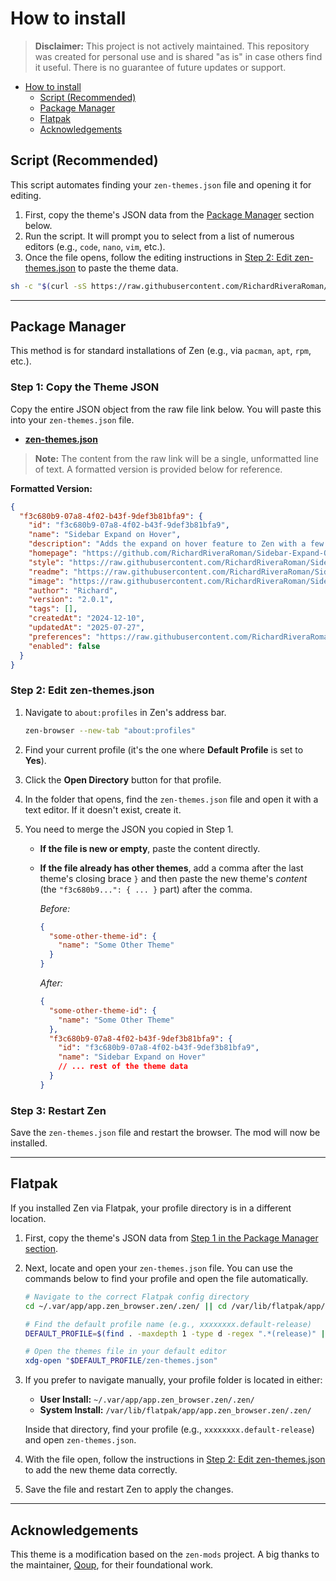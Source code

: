# How to install

> **Disclaimer:** This project is not actively maintained. This repository was
> created for personal use and is shared "as is" in case others find it
> useful. There is no guarantee of future updates or support.

<!--toc:start-->

- [How to install](#how-to-install)
  - [Script (Recommended)](#script-recommended)
  - [Package Manager](#package-manager)
  - [Flatpak](#flatpak)
  - [Acknowledgements](#acknowledgements)
  <!--toc:end-->

## Script (Recommended)

This script automates finding your `zen-themes.json` file and opening it for
editing.

1. First, copy the theme's JSON data from the
   [Package Manager](#package-manager) section below.
2. Run the script. It will prompt you to select from a list of numerous editors
   (e.g., `code`, `nano`, `vim`, etc.).
3. Once the file opens, follow the editing instructions in
   [Step 2: Edit zen-themes.json](#step-2-edit-zen-themesjson) to paste the
   theme data.

```bash
sh -c "$(curl -sS https://raw.githubusercontent.com/RichardRiveraRoman/Sidebar-Expand-on-Hover/main/choose-editor.sh)"
```

---

## Package Manager

This method is for standard installations of Zen (e.g., via `pacman`, `apt`,
`rpm`, etc.).

### Step 1: Copy the Theme JSON

Copy the entire JSON object from the raw file link below. You will paste this
into your `zen-themes.json` file.

- **[zen-themes.json](https://raw.githubusercontent.com/RichardRiveraRoman/zen-themes.json)**

> **Note:** The content from the raw link will be a single, unformatted line of
> text. A formatted version is provided below for reference.

**Formatted Version:**

```json
{
  "f3c680b9-07a8-4f02-b43f-9def3b81bfa9": {
    "id": "f3c680b9-07a8-4f02-b43f-9def3b81bfa9",
    "name": "Sidebar Expand on Hover",
    "description": "Adds the expand on hover feature to Zen with a few extra features.",
    "homepage": "https://github.com/RichardRiveraRoman/Sidebar-Expand-On-Hover",
    "style": "https://raw.githubusercontent.com/RichardRiveraRoman/Sidebar-Expand-on-Hover/main/f3c680b9-07a8-4f02-b43f-9def3b81bfa9/chrome.css",
    "readme": "https://raw.githubusercontent.com/RichardRiveraRoman/Sidebar-Expand-on-Hover/main/f3c680b9-07a8-4f02-b43f-9def3b81bfa9/readme.md",
    "image": "https://raw.githubusercontent.com/RichardRiveraRoman/Sidebar-Expand-on-Hover/main/f3c680b9-07a8-4f02-b43f-9def3b81bfa9/image.png",
    "author": "Richard",
    "version": "2.0.1",
    "tags": [],
    "createdAt": "2024-12-10",
    "updatedAt": "2025-07-27",
    "preferences": "https://raw.githubusercontent.com/RichardRiveraRoman/Sidebar-Expand-on-Hover/main/f3c680b9-07a8-4f02-b43f-9def3b81bfa9/preferences.json",
    "enabled": false
  }
}
```

### Step 2: Edit zen-themes.json

1. Navigate to `about:profiles` in Zen's address bar.

   ```bash
   zen-browser --new-tab "about:profiles"
   ```

2. Find your current profile (it's the one where **Default Profile** is set to
   **Yes**).
3. Click the **Open Directory** button for that profile.
4. In the folder that opens, find the `zen-themes.json` file and open it with a
   text editor. If it doesn't exist, create it.
5. You need to merge the JSON you copied in Step 1.
   - **If the file is new or empty**, paste the content directly.

   - **If the file already has other themes**, add a comma after the last
     theme's closing brace `}` and then paste the new theme's _content_ (the
     `"f3c680b9...": { ... }` part) after the comma.

     _Before:_

     ```json
     {
       "some-other-theme-id": {
         "name": "Some Other Theme"
       }
     }
     ```

     _After:_

     ```json
     {
       "some-other-theme-id": {
         "name": "Some Other Theme"
       },
       "f3c680b9-07a8-4f02-b43f-9def3b81bfa9": {
         "id": "f3c680b9-07a8-4f02-b43f-9def3b81bfa9",
         "name": "Sidebar Expand on Hover"
         // ... rest of the theme data
       }
     }
     ```

### Step 3: Restart Zen

Save the `zen-themes.json` file and restart the browser. The mod will now be
installed.

---

## Flatpak

If you installed Zen via Flatpak, your profile directory is in a different
location.

1. First, copy the theme's JSON data from
   [Step 1 in the Package Manager section](#step-1-copy-the-theme-json).
2. Next, locate and open your `zen-themes.json` file. You can use the commands
   below to find your profile and open the file automatically.

   ```bash
   # Navigate to the correct Flatpak config directory
   cd ~/.var/app/app.zen_browser.zen/.zen/ || cd /var/lib/flatpak/app/app.zen_browser.zen/.zen/

   # Find the default profile name (e.g., xxxxxxxx.default-release)
   DEFAULT_PROFILE=$(find . -maxdepth 1 -type d -regex ".*(release)" | sed "s:^./::")

   # Open the themes file in your default editor
   xdg-open "$DEFAULT_PROFILE/zen-themes.json"
   ```

3. If you prefer to navigate manually, your profile folder is located in either:
   - **User Install:** `~/.var/app/app.zen_browser.zen/.zen/`
   - **System Install:** `/var/lib/flatpak/app/app.zen_browser.zen/.zen/`

   Inside that directory, find your profile (e.g., `xxxxxxxx.default-release`)
   and open `zen-themes.json`.

4. With the file open, follow the instructions in
   [Step 2: Edit zen-themes.json](#step-2-edit-zen-themesjson) to add the new
   theme data correctly.
5. Save the file and restart Zen to apply the changes.

---

## Acknowledgements

This theme is a modification based on the `zen-mods` project. A big thanks to
the maintainer, [Qoup](https://github.com/qoup/zen-mods/tree/main), for their
foundational work.

